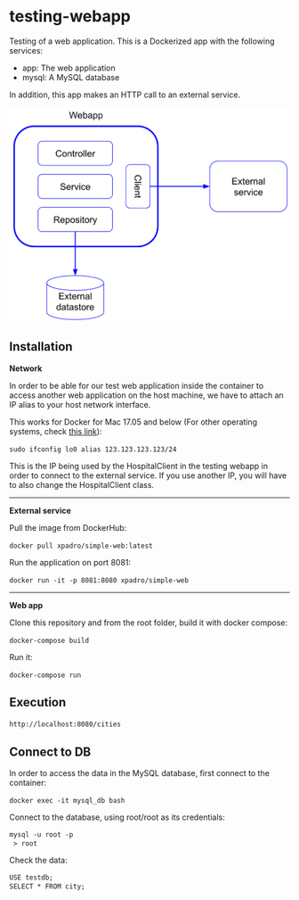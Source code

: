 # testing-webapp

Testing of a web application. This is a Dockerized app with the following services:

- app: The web application
- mysql: A MySQL database

In addition, this app makes an HTTP call to an external service.

![app diagram](./src/main/resources/images/testing_webapp.png)



## Installation
**Network**

In order to be able for our test web application inside the container to access another web application on the host machine, we have to attach an IP alias to your host network interface.
 
This works for Docker for Mac 17.05 and below (For other operating systems, check [this link](https://stackoverflow.com/a/31328031/1900288)):

`sudo ifconfig lo0 alias 123.123.123.123/24`

This is the IP being used by the HospitalClient in the testing webapp in order to connect to the external service. If you use another IP, you will have to also change the HospitalClient class.

****

**External service**

Pull the image from DockerHub:

`docker pull xpadro/simple-web:latest`

Run the application on port 8081:

`docker run -it -p 8081:8080 xpadro/simple-web`

****

**Web app**

Clone this repository and from the root folder, build it with docker compose:

`docker-compose build`

Run it:

`docker-compose run`


## Execution

`http://localhost:8080/cities`


## Connect to DB
In order to access the data in the MySQL database, first connect to the container:

`docker exec -it mysql_db bash`

Connect to the database, using root/root as its credentials:

```
mysql -u root -p
 > root
```

Check the data:

```
USE testdb;
SELECT * FROM city;
```